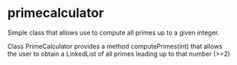# primecalculator
Simple class that allows use to compute all primes up to a given integer.

Class PrimeCalculator provides a method computePrimes(int) that allows the user to obtain a LinkedList of all primes leading up to that number (>=2)